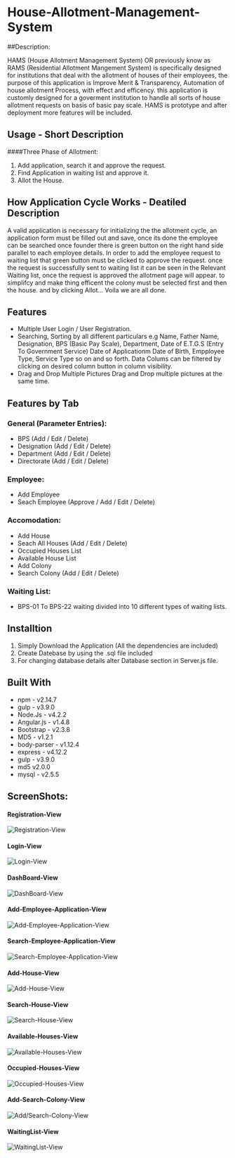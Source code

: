 # House-Allotment-Management-System

##Description: 
  
  HAMS (House Allotment Management System) OR previously know as RAMS (Residential Allotment Mangement System) is specifically designed
  for institutions that deal with the allotment of houses of their employees, the purpose of this application is Improve Merit &
  Transparency, Automation of house allotment Process, with effect and efficency. this application is customly designed for a goverment
  institution to handle all sorts of house allotment requests on basis of basic pay scale. HAMS is prototype and after deployment more
  features will be included.

## Usage - Short Description
####Three Phase of Allotment:
1. Add application, search it and approve the request.
2. Find Application in waiting list and approve it.
3. Allot the House.

## How Application Cycle Works - Deatiled Description
A valid application is necessary for initializing the the allotment cycle, an application form must be filled out and save, once its done
the employee can be searched once founder there is green button on the right hand side parallel to each employee details. In order to add
the employee request to waiting list that green button must be clicked to approve the request. once the request is successfully sent to
waiting list it can be seen in the Relevant Waiting list, once the request is approved the allotment page will appear. to simplifcy and
make thing efficent the colony must be selected first and then the house. and by clicking Allot... Voila we are all done.

## Features
* Multiple User Login / User Registration.
* Searching, Sorting by all different particulars e.g Name, Father Name, Designation, BPS (Basic Pay Scale), Department, Date of E.T.G.S (Entry To Government Service) Date of Applicationm Date of Birth, Empployee Type, Service Type so on and so forth. Data Colums can be filtered by clicking on desired column button in column visibility.
* Drag and Drop Multiple Pictures Drag and Drop multiple pictures at the same time.

## Features by Tab
### General (Parameter Entries):
* BPS (Add / Edit / Delete)
* Designation (Add / Edit / Delete)
* Department (Add / Edit / Delete)
* Directorate (Add / Edit / Delete)

### Employee:
* Add Employee
* Seach Employee (Approve / Add / Edit / Delete)

### Accomodation:
* Add House
* Seach All Houses (Add / Edit / Delete)
* Occupied Houses List
* Available House List
* Add Colony
* Search Colony (Add / Edit / Delete)

### Waiting List:
* BPS-01 To BPS-22 waiting divided into 10 different types of waiting lists.

## Installtion
1. Simply Download the Application (All the dependencies are included)
2. Create Datebase by using the .sql file included
3. For changing database details alter Database section in Server.js file.

## Built With

* npm - v2.14.7
* gulp - v3.9.0
* Node.Js - v4.2.2
* Angular.js - v1.4.8
* Bootstrap - v2.3.8
* MD5 - v1.2.1
* body-parser - v1.12.4
* express - v4.12.2
* gulp - v3.9.0
* md5 v2.0.0
* mysql - v2.5.5

## ScreenShots:

#### Registration-View
![Registration-View](/screenshots/register.png?raw=true "Registration-View")

#### Login-View
![Login-View](/screenshots/login.png?raw=true "Login-View")

#### DashBoard-View
![DashBoard-View](/screenshots/dashboard.png?raw=true "Dashboard-View")

#### Add-Employee-Application-View
![Add-Employee-Application-View](/screenshots/addemployee.png?raw=true "Add-Employee-Application-View")

#### Search-Employee-Application-View
![Search-Employee-Application-View](/screenshots/searchemployee.png?raw=true "Search-Employee-Application-View")

#### Add-House-View
![Add-House-View](/screenshots/addhouse.png?raw=true "Add-House-View")

#### Search-House-View
![Search-House-View](/screenshots/searchhouse.png?raw=true "Search-House-View")

#### Available-Houses-View
![Available-Houses-View](/screenshots/availablehouses.png?raw=true "Available-Houses-View")

#### Occupied-Houses-View
![Occupied-Houses-View](/screenshots/occupiedhouses.png?raw=true "Occupied-Houses-View")

#### Add-Search-Colony-View
![Add/Search-Colony-View](/screenshots/add-seach-colony.png?raw=true "Add/Search-Colony-View")

#### WaitingList-View
![WaitingList-View](/screenshots/wl.png?raw=true "WaitingList-View")
